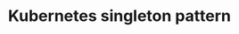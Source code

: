 ---
title: Kubernetes singleton pattern
category: 
- DevOps
tags:
- kubernetes
summary: 
thumbnail: "/assets/img/thumbnail/kubernetes.png"
---